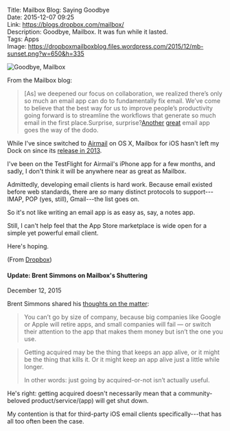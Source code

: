 Title: Mailbox Blog: Saying Goodbye  
Date: 2015-12-07 09:25  
Link: https://blogs.dropbox.com/mailbox/  
Description: Goodbye, Mailbox. It was fun while it lasted.  
Tags: Apps  
Image: https://dropboxmailboxblog.files.wordpress.com/2015/12/mb-sunset.png?w=650&h=335  

![Goodbye, Mailbox][1]

From the Mailbox blog:

> [As] we deepened our focus on collaboration, we realized there’s only so much an email app can do to fundamentally fix email. We’ve come to believe that the best way for us to improve people’s productivity going forward is to streamline the workflows that generate so much email in the first place.Surprise, surprise?[Another][2] [great][3] email app goes the way of the dodo.

While I've since switched to [Airmail][4] on OS X, Mailbox for iOS hasn't left my Dock on since its [release in 2013][5].

I've been on the TestFlight for Airmail's iPhone app for a few months, and sadly, I don't think it will be anywhere near as great as Mailbox.

Admittedly, developing email clients is hard work. Because email existed before web standards, there are *so* many distinct protocols to support---IMAP, POP (yes, still), Gmail---the list goes on.

So it's not like writing an email app is as easy as, say, a notes app.

Still, I can't help feel that the App Store marketplace is wide open for a simple yet powerful email client.

Here's hoping.

(From [Dropbox][6])

<aside class="update">
 
 #### Update: Brent Simmons on Mailbox's Shuttering

December 12, 2015
<!-- {.updatetime} -->

Brent Simmons shared his [thoughts on the matter][7]:

> You can’t go by size of company, because big companies like Google or Apple will retire apps, and small companies will fail — or switch their attention to the app that makes them money but isn’t the one you use.

> Getting acquired may be the thing that keeps an app alive, or it might be the thing that kills it. Or it might keep an app alive just a little while longer.
>
> In other words: just going by acquired-or-not isn’t actually useful.

He's right: getting acquired doesn't necessarily mean that a community-beloved product/service/(app) will get shut down.

My contention is that for third-party iOS email clients specifically---that has all too often been the case.

</aside>

[1]: https://dropboxmailboxblog.files.wordpress.com/2015/12/mb-sunset.png?w=650&h=335 "Goodbye, Mailbox"
[2]: https://web.archive.org/web/20130611062216/http://www.sprw.me/? "Google purchasing Sparrow"
[3]: https://en.wikipedia.org/wiki/Sparrow_(email_client) "Wikipedia: Sparrow (email client)"
[4]: https://itunes.apple.com/us/app/airmail-2.5/id918858936?mt=12&at=1l3vx9s "Airmail 2.5 on the Mac App Store"
[5]: https://blogs.dropbox.com/mailbox/2013/01/reserve-your-mailbox-today/ "Mailbox's first blog post"
[6]: https://blogs.dropbox.com/dropbox/2015/12/saying-goodbye-to-carousel-and-mailbox/ "Dropbox linking to Mailbox blog post"
[7]: http://inessential.com/2015/12/07/on_apps_that_get_acquired "Brent Simmons reacting to Mailbox's closure"